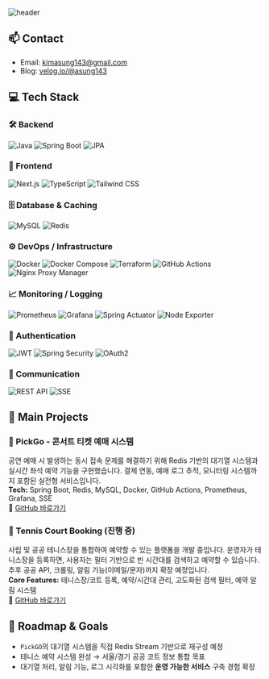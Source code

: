 ![header](https://capsule-render.vercel.app/api?type=waving&color=gradient&height=250&section=header&text=Welcome%20to%20Asung's%20GitHub&fontSize=30&fontAlignY=40)

## 📫 Contact

- Email: kimasung143@gmail.com
- Blog: [velog.io/@asung143](https://velog.io/@asung143/posts)

## 💻 Tech Stack

### 🛠 Backend
![Java](https://img.shields.io/badge/Java-007396?style=flat&logo=java&logoColor=white)
![Spring Boot](https://img.shields.io/badge/Spring_Boot-6DB33F?style=flat&logo=spring-boot&logoColor=white)
![JPA](https://img.shields.io/badge/JPA-%236DB33F?style=flat)

### 🎨 Frontend
![Next.js](https://img.shields.io/badge/Next.js-000000?style=flat&logo=next.js&logoColor=white)
![TypeScript](https://img.shields.io/badge/TypeScript-3178C6?style=flat&logo=typescript&logoColor=white)
![Tailwind CSS](https://img.shields.io/badge/Tailwind_CSS-06B6D4?style=flat&logo=tailwind-css&logoColor=white)

### 🗄 Database & Caching
![MySQL](https://img.shields.io/badge/MySQL-4479A1?style=flat&logo=mysql&logoColor=white)
![Redis](https://img.shields.io/badge/Redis-DC382D?style=flat&logo=redis&logoColor=white)

### ⚙️ DevOps / Infrastructure
![Docker](https://img.shields.io/badge/Docker-2496ED?style=flat&logo=docker&logoColor=white)
![Docker Compose](https://img.shields.io/badge/Docker_Compose-2496ED?style=flat&logo=docker&logoColor=white)
![Terraform](https://img.shields.io/badge/Terraform-7B42BC?style=flat&logo=terraform&logoColor=white)
![GitHub Actions](https://img.shields.io/badge/GitHub_Actions-2088FF?style=flat&logo=github-actions&logoColor=white)
![Nginx Proxy Manager](https://img.shields.io/badge/Nginx_Proxy_Manager-009639?style=flat)

### 📈 Monitoring / Logging
![Prometheus](https://img.shields.io/badge/Prometheus-E6522C?style=flat&logo=prometheus&logoColor=white)
![Grafana](https://img.shields.io/badge/Grafana-F46800?style=flat&logo=grafana&logoColor=white)
![Spring Actuator](https://img.shields.io/badge/Spring_Actuator-6DB33F?style=flat)
![Node Exporter](https://img.shields.io/badge/Node_Exporter-336791?style=flat&logo=linux&logoColor=white)

### 🔐 Authentication 
![JWT](https://img.shields.io/badge/JWT-000000?style=flat&logo=jsonwebtokens)
![Spring Security](https://img.shields.io/badge/Spring_Security-6DB33F?style=flat&logo=spring-security&logoColor=white)
![OAuth2](https://img.shields.io/badge/OAuth2-EB5424?style=flat)

### 📡 Communication
![REST API](https://img.shields.io/badge/REST_API-6DB33F?style=flat)
![SSE](https://img.shields.io/badge/Server_Sent_Events-FF9900?style=flat)

## 📂 Main Projects

### 🎫 PickGo - 콘서트 티켓 예매 시스템  
공연 예매 시 발생하는 동시 접속 문제를 해결하기 위해 Redis 기반의 대기열 시스템과 실시간 좌석 예약 기능을 구현했습니다. 결제 연동, 예매 로그 추적, 모니터링 시스템까지 포함된 실전형 서비스입니다.  
**Tech:** Spring Boot, Redis, MySQL, Docker, GitHub Actions, Prometheus, Grafana, SSE  
🔗 [GitHub 바로가기](https://github.com/asungkim/PickGO_Ticket)

### 🏸 Tennis Court Booking (진행 중)  
사립 및 공공 테니스장을 통합하여 예약할 수 있는 플랫폼을 개발 중입니다. 운영자가 테니스장을 등록하면, 사용자는 필터 기반으로 빈 시간대를 검색하고 예약할 수 있습니다. 추후 공공 API, 크롤링, 알림 기능(이메일/문자)까지 확장 예정입니다.  
**Core Features:** 테니스장/코트 등록, 예약/시간대 관리, 고도화된 검색 필터, 예약 알림 시스템  
🔗 [GitHub 바로가기](https://github.com/asungkim/TennisReserve_250324)

## 🎯 Roadmap & Goals

- `PickGO`의 대기열 시스템을 직접 Redis Stream 기반으로 재구성 예정
- 테니스 예약 시스템 완성 → 서울/경기 공공 코트 정보 통합 목표
- 대기열 처리, 알림 기능, 로그 시각화를 포함한 **운영 가능한 서비스** 구축 경험 확장
